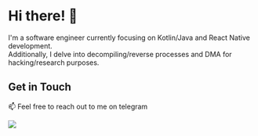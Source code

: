 # Hi there! 👋

I'm a software engineer currently focusing on Kotlin/Java and React Native development.
<br>
Additionally, I delve into decompiling/reverse processes and DMA for hacking/research purposes.

## Get in Touch

📫 Feel free to reach out to me on telegram

<p align="left">
  <a href="https://t.me/nowbie" alt="Telegram">
    <img
      src="https://img.shields.io/badge/-Telegram-0e76a8?style=for-the-badge&logo=Telegram&logoColor=white&link=https://t.me/nowbie"
  /></a>
</p>
